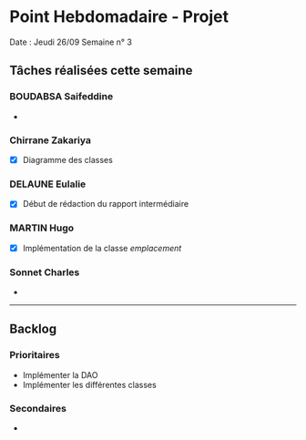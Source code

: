 # Point Hebdomadaire - Projet

Date : Jeudi 26/09
Semaine n° 3

## Tâches réalisées cette semaine


### BOUDABSA Saifeddine
-

### Chirrane Zakariya
- [x] Diagramme des classes

### DELAUNE Eulalie
- [x] Début de rédaction du rapport intermédiaire

### MARTIN Hugo
- [x] Implémentation de la classe *emplacement*

### Sonnet Charles
-
---

## Backlog

### Prioritaires

- Implémenter la DAO
- Implémenter les différentes classes

### Secondaires

-
